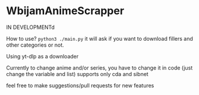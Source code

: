 # WbijamAnimeScrapper
IN DEVELOPMENTd


How to use? 
```python3 ./main.py```
it will ask if you want to download fillers and other categories or not.

Using yt-dlp as a downloader

Currently to change anime and/or series, you have to change it in code (just change the variable and list)
supports only cda and sibnet

feel free to make suggestions/pull requests for new features
